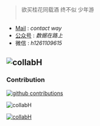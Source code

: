 > 
> 
> 欲买桂花同载酒 终不似 少年游 <br/><br/>
>

- [Mail](huangshimin1996@gmail.com) : _contact way_
- [公众号](https://mp.weixin.qq.com/s/0kloiLBHQb_98Sp58yv57g) : _数据在路上_
- 微信 : _h1261109615_

![collabH](https://github-readme-stats.vercel.app/api/top-langs/?username=collabH&layout=compact&theme=onedark)
---

### Contribution ###
[![github contributions](https://github-profile-summary-cards.vercel.app/api/cards/profile-details?username=collabH&theme=monokai)](https://github.com/collabH)

![collabH](https://github-readme-stats.vercel.app/api?username=collabH&count_private=true&show_icons=true&theme=tokyonight&show_owner=true)

[![collabH](https://activity-graph.herokuapp.com/graph?username=collabH&theme=xcode&hide_border=true)](https://github.com/ashutosh00710/github-readme-activity-graph)
